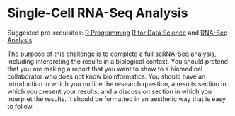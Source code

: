 # Single-Cell RNA-Seq Analysis

Suggested pre-requisites: [R Programming](https://github.com/Bioinformatics-Research-Network/training-requirements/tree/main/R%20Programming) [R for Data Science](https://github.com/Bioinformatics-Research-Network/training-requirements/tree/main/R%20for%20Data%20Science) and [RNA-Seq Analysis](https://github.com/Bioinformatics-Research-Network/training-requirements/tree/main/RNA-Seq%20Analysis)

The purpose of this challenge is to complete a full scRNA-Seq analysis, including interpreting the results in a biological context. You should pretend that you are making a report that you want to show to a biomedical collaborator who does not know bioinformatics. You should have an introduction in which you outline the research question, a results section in which you present your results, and a discussion section in which you interpret the results. It should be formatted in an aesthetic way that is easy to follow. 


